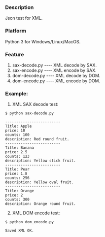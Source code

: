 ### Description
Json test for XML.

### Platform
Python 3 for Windows/Linux/MacOS.

### Feature
1. sax-decode.py    ---- XML decode by SAX.
2. sax-encode.py    ---- XML encode by SAX.
3. dom-decode.py    ---- XML decode by DOM.
4. dom-encode.py    ---- XML encode by DOM.

### Example:
1. XML SAX decode test:
```console
$ python sax-decode.py

-------------------------
Title: Apple
price: 10
counts: 100
description: Red round fruit.
-------------------------
Title: Banana
price: 2.5
counts: 123
description: Yellow stick fruit.
-------------------------
Title: Pear
price: 1.8
counts: 256
description: Yellow oval fruit.
-------------------------
Title: Orange
price: 2
counts: 300
description: Orange round fruit.
```

2. XML DOM encode test:
```console
$ python dom_encode.py

Saved XML OK.
```
